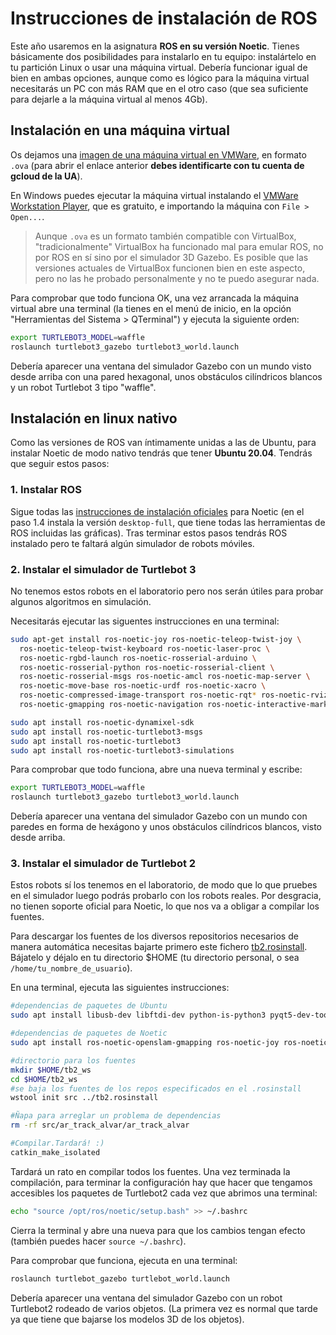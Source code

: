 # Instrucciones de instalación de ROS

Este año usaremos en la asignatura **ROS en su versión Noetic**. Tienes básicamente dos posibilidades para instalarlo en tu equipo: instalártelo en tu partición Linux o usar una máquina virtual. Debería funcionar igual de bien en ambas opciones, aunque como es lógico para la máquina virtual necesitarás un PC con más RAM que en el otro caso (que sea suficiente para dejarle a la máquina virtual al menos 4Gb).

## Instalación en una máquina virtual

Os dejamos una [imagen de una máquina virtual en VMWare](https://drive.google.com/file/d/1cIjqJtClXMIV99_i8Lm2_y5icBCA-DLp/view?usp=sharing), en formato `.ova` (para abrir el enlace anterior **debes identificarte con tu cuenta de gcloud de la UA**). 

En Windows puedes ejecutar la máquina virtual instalando el [VMWare Workstation Player](https://www.vmware.com/es/products/workstation-player/workstation-player-evaluation.html), que es gratuito, e importando la máquina con `File > Open...`.

> Aunque `.ova` es un formato también compatible con VirtualBox, "tradicionalmente" VirtualBox ha funcionado mal para emular ROS, no por ROS en sí sino por el simulador 3D Gazebo. Es posible que las versiones actuales de VirtualBox funcionen bien en este aspecto, pero no las he probado personalmente y no te puedo asegurar nada.

Para comprobar que todo funciona OK, una vez arrancada la máquina virtual abre una terminal (la tienes en el menú de inicio, en la opción "Herramientas del Sistema > QTerminal") y ejecuta la siguiente orden:

```bash
export TURTLEBOT3_MODEL=waffle
roslaunch turtlebot3_gazebo turtlebot3_world.launch
```

Debería aparecer una ventana del simulador Gazebo con un mundo visto desde arriba con una pared hexagonal, unos obstáculos cilíndricos blancos y un robot Turtlebot 3 tipo "waffle".

## Instalación en linux nativo

Como las versiones de ROS van íntimamente unidas a las de Ubuntu, para instalar Noetic de modo nativo tendrás que tener **Ubuntu 20.04**. Tendrás que seguir estos pasos:

### 1. Instalar ROS

Sigue todas las [instrucciones de instalación oficiales](http://wiki.ros.org/noetic/Installation/Ubuntu) para Noetic (en el paso 1.4 instala la versión `desktop-full`, que tiene todas las herramientas de ROS incluidas las gráficas). Tras terminar estos pasos tendrás ROS instalado pero te faltará algún simulador de robots móviles.

### 2. Instalar el simulador de Turtlebot 3

No tenemos estos robots en el laboratorio pero nos serán útiles para probar algunos algoritmos en simulación.

Necesitarás ejecutar las siguentes instrucciones en una terminal:

```bash
sudo apt-get install ros-noetic-joy ros-noetic-teleop-twist-joy \
  ros-noetic-teleop-twist-keyboard ros-noetic-laser-proc \
  ros-noetic-rgbd-launch ros-noetic-rosserial-arduino \
  ros-noetic-rosserial-python ros-noetic-rosserial-client \
  ros-noetic-rosserial-msgs ros-noetic-amcl ros-noetic-map-server \
  ros-noetic-move-base ros-noetic-urdf ros-noetic-xacro \
  ros-noetic-compressed-image-transport ros-noetic-rqt* ros-noetic-rviz \
  ros-noetic-gmapping ros-noetic-navigation ros-noetic-interactive-markers

sudo apt install ros-noetic-dynamixel-sdk
sudo apt install ros-noetic-turtlebot3-msgs
sudo apt install ros-noetic-turtlebot3
sudo apt install ros-noetic-turtlebot3-simulations
```

Para comprobar que todo funciona, abre una nueva terminal y escribe:

```bash
export TURTLEBOT3_MODEL=waffle
roslaunch turtlebot3_gazebo turtlebot3_world.launch 
```

Debería aparecer una ventana del simulador Gazebo con un mundo con paredes en forma de hexágono y unos obstáculos cilíndricos blancos, visto desde arriba.

### 3. Instalar el simulador de Turtlebot 2

Estos robots sí los tenemos en el laboratorio, de modo que lo que pruebes en el simulador luego podrás probarlo con los robots reales. Por desgracia, no tienen soporte oficial para Noetic, lo que nos va a obligar a compilar los fuentes.

Para descargar los fuentes de los diversos repositorios necesarios de manera automática necesitas bajarte primero este fichero [tb2.rosinstall](tb2.rosinstall). Bájatelo y déjalo en tu directorio $HOME (tu directorio personal, o sea `/home/tu_nombre_de_usuario`). 

En una terminal, ejecuta las siguientes instrucciones:

```bash
#dependencias de paquetes de Ubuntu
sudo apt install libusb-dev libftdi-dev python-is-python3 pyqt5-dev-tools

#dependencias de paquetes de Noetic
sudo apt install ros-noetic-openslam-gmapping ros-noetic-joy ros-noetic-base-local-planner ros-noetic-move-base

#directorio para los fuentes
mkdir $HOME/tb2_ws
cd $HOME/tb2_ws
#se baja los fuentes de los repos especificados en el .rosinstall
wstool init src ../tb2.rosinstall

#Ñapa para arreglar un problema de dependencias
rm -rf src/ar_track_alvar/ar_track_alvar

#Compilar.Tardará! :)
catkin_make_isolated
```

Tardará un rato en compilar todos los fuentes. Una vez terminada la compilación, para terminar la configuración hay que hacer que tengamos accesibles los paquetes de Turtlebot2 cada vez que abrimos una terminal:

```bash
echo "source /opt/ros/noetic/setup.bash" >> ~/.bashrc
```

Cierra la terminal y abre una nueva para que los cambios tengan efecto (también puedes hacer `source ~/.bashrc`).

Para comprobar que funciona, ejecuta en una terminal:

```bash
roslaunch turtlebot_gazebo turtlebot_world.launch
```

Debería aparecer una ventana del simulador Gazebo con un robot Turtlebot2 rodeado de varios objetos. (La primera vez es normal que tarde ya que tiene que bajarse los modelos 3D de los objetos).






